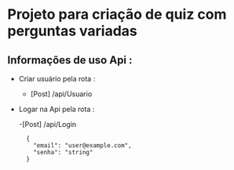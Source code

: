 # Projeto para criação de quiz com perguntas variadas

## Informações de uso Api :

 - Criar usuário pela rota : 

    - [Post] /api/Usuario

- Logar na Api pela rota :

    -[Post] /api/Login  

    ```
      {
        "email": "user@example.com",
        "senha": "string"
      }

    ```